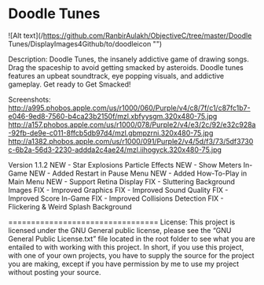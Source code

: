 Doodle Tunes
===========

![Alt text](/https://github.com/RanbirAulakh/ObjectiveC/tree/master/Doodle Tunes/DisplayImages4Github/to/doodleicon "")

Description:
Doodle Tunes, the insanely addictive game of drawing songs. Drag the spaceship to avoid getting smacked by asteroids. Doodle tunes features an upbeat soundtrack, eye popping visuals, and addictive gameplay. Get ready to Get Smacked!

Screenshots:
http://a995.phobos.apple.com/us/r1000/060/Purple/v4/c8/7f/c1/c87fc1b7-e046-9ed8-7560-b4ca23b2150f/mzl.xbfyysgm.320x480-75.jpg
http://a157.phobos.apple.com/us/r1000/078/Purple2/v4/e3/2c/92/e32c928a-92fb-de9e-c011-8ffcb5db97d4/mzl.gbmpzrni.320x480-75.jpg
http://a1382.phobos.apple.com/us/r1000/091/Purple2/v4/5d/f3/73/5df3730c-6b2a-56d3-2230-addda2c4ae24/mzl.iihogyck.320x480-75.jpg


Version 1.1.2
NEW - Star Explosions Particle Effects
NEW - Show Meters In-Game
NEW - Added Restart in Pause Menu
NEW - Added How-To-Play in Main Menu
NEW - Support Retina Display
FIX - Sluttering Background Images
FIX - Improved Graphics
FIX - Improved Sound Quality
FIX - Improved Score In-Game
FIX - Improved Collisions Detection
FIX - Flickering & Weird Splash Background


=================================
License: This project is licensed under the GNU General public license, please see the “GNU General Public License.txt” file located in the root folder to see what you are entailed to with working with this project. In short, if you use this project, with one of your own projects, you have to supply the source for the project you are making, except if you have permission by me to use my project without posting your source.
